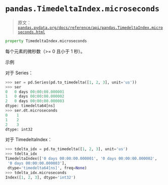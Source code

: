 # `pandas.TimedeltaIndex.microseconds`

> 原文：[`pandas.pydata.org/docs/reference/api/pandas.TimedeltaIndex.microseconds.html`](https://pandas.pydata.org/docs/reference/api/pandas.TimedeltaIndex.microseconds.html)

```py
property TimedeltaIndex.microseconds
```

每个元素的微秒数（>= 0 且小于 1 秒）。

示例

对于 Series：

```py
>>> ser = pd.Series(pd.to_timedelta([1, 2, 3], unit='us'))
>>> ser
0   0 days 00:00:00.000001
1   0 days 00:00:00.000002
2   0 days 00:00:00.000003
dtype: timedelta64[ns]
>>> ser.dt.microseconds
0    1
1    2
2    3
dtype: int32 
```

对于 TimedeltaIndex：

```py
>>> tdelta_idx = pd.to_timedelta([1, 2, 3], unit='us')
>>> tdelta_idx
TimedeltaIndex(['0 days 00:00:00.000001', '0 days 00:00:00.000002',
 '0 days 00:00:00.000003'],
 dtype='timedelta64[ns]', freq=None)
>>> tdelta_idx.microseconds
Index([1, 2, 3], dtype='int32') 
```
